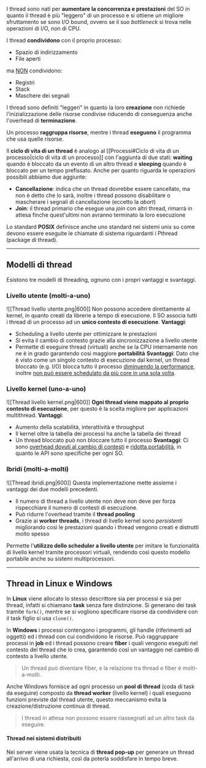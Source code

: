 I thread sono nati per **aumentare la concorrenza e prestazioni** del SO in quanto il thread è più "leggero" di un processo e si ottiene un migliore sfruttamento se sono I/O bound, ovvero se il suo _bottleneck_ si trova nelle operazioni di I/O, non di CPU.

I thread **condividono** con il proprio processo:
- Spazio di indirizzamento
- File aperti

ma <u>NON</u> condividono:
- Registri
- Stack
- Maschere dei segnali

I thread sono definiti "leggeri" in quanto la loro **creazione** non richiede l'inizializzazione delle risorse condivise riducendo di conseguenza anche l'overhead di **terminazione**.

Un processo **raggruppa risorse**, mentre i thread **eseguono** il programma che usa quelle risorse.

Il **ciclo di vita di un thread** è analogo al [[Processi#Ciclo di vita di un processo|ciclo di vita di un processo]] con l'aggiunta di due stati: **waiting** quando è bloccato da un evento di un altro thread e **sleeping** quando è bloccato per un tempo prefissato.
Anche per quanto riguarda le operazioni possibili abbiamo due aggiunte:
- **Cancellazione**: indica che un thread dovrebbe essere cancellato, ma non è detto che lo sarà, inoltre i thread possono disabilitare o mascherare i segnali di cancellazione (eccetto la _abort_)
- **Join**: il thread primario che esegue una _join_ con altri thread, rimarrà in attesa finche quest'ultimi non avranno terminato la loro esecuzione

Lo standard **POSIX** definisce anche uno standard nei sistemi unix su come devono essere eseguite le chiamate di sistema riguardanti i Pthread (package di thread).

---
## Modelli di thread
Esistono tre modelli di threading, ognuno con i propri vantaggi e svantaggi.
### Livello utente (molti-a-uno)
![[Thread livello utente.png|600]]
Non possono accedere direttamente al kernel, in quanto creati da librerie a tempo di esecuzione.
Il SO associa tutti i thread di un processo ad un **unico contesto di esecuzione**.
**Vantaggi**:
- Scheduling a livello utente per ottimizzare le prestazioni
- Si evita il cambio di contesto grazie alla sincronizzazione a livello utente
- Permette di eseguire thread (virtuali) anche se la CPU internamente non ne è in grado garantendo così maggiore **portabilità**
**Svantaggi**:
Dato che è visto come un singolo contesto di esecuzione dal kernel, un thread bloccato (e.g. I/O) blocca tutto il processo <u>diminuendo la performance</u>, inoltre <u>non può essere schedulato da più core in una sola volta</u>.
### Livello kernel (uno-a-uno)
![[Thread livello kernel.png|600]]
**Ogni thread viene mappato al proprio contesto di esecuzione**, per questo è la scelta migliore per applicazioni multithread.
**Vantaggi**:
- Aumento della scalabilità, interattività e throughput
- Il kernel oltre la tabella dei processi ha anche la tabella dei thread
- Un thread bloccato può non bloccare tutto il processo
**Svantaggi**:
Ci sono <u>overhead dovuti al cambio di contesti</u> e <u>ridotta portabilità</u>, in quanto le API sono specifiche per ogni SO.
### Ibridi (molti-a-molti)
![[Thread ibridi.png|600]]
Questa implementazione mette assieme i vantaggi dei due modelli precedenti.
- Il numero di thread a livello utente non deve non deve per forza rispecchiare il numero di contesti di esecuzione. 
- Può ridurre l'overhead tramite il **thread pooling**
- Grazie ai **worker threads**, i thread di livello kernel sono _persistenti_ migliorando così le prestazioni quando i thread vengono creati e distrutti molto spesso

Permette l'**utilizzo dello scheduler a livello utente** per imitare le funzionalità di livello kernel tramite processori virtuali, rendendo così questo modello portabile anche su sistemi multiprocessori.

---
## Thread in Linux e Windows
In **Linux** viene allocato lo stesso descrittore sia per processi e sia per thread, infatti si chiamano **task** senza fare distinzione.
Si generano dei task tramite `fork()`, mentre se si vogliono specificare risorse da condividere con il task figlio si usa `clone()`.

In **Windows** i processi contengono i programmi, gli handle (riferimenti ad oggetti) ed i thread con cui condividono le risorse.
Può raggruppare processi in **job** ed i thread possono creare **fiber** i quali vengono eseguiti nel contesto del thread che lo crea, garantendo così un vantaggio nel cambio di contesto a livello utente.
>Un thread può diventare fiber, e la relazione tra thread e fiber è molti-a-molti.

Anche Windows fornisce ad ogni processo un **pool di thread** (coda di task da eseguire) composto da **thread worker** (livello kernel) i quali eseguono funzioni previste dal thread utente, questo meccanismo evita la creazione/distruzione continua di thread.
>I thread in attesa non possono essere riassegnati ad un altro task da eseguire.

#### Thread nei sistemi distribuiti
Nei server viene usata la tecnica di **thread pop-up** per generare un thread all'arrivo di una richiesta, così da poterla soddisfare in tempo breve.